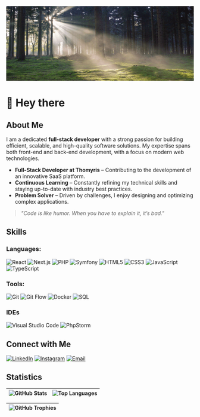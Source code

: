 <img src="./image-gitHub.gif" alt="Header" width="100%" height="200px" />

# 👋 Hey there


## **About Me**

I am a dedicated **full-stack developer** with a strong passion for building efficient, scalable, and high-quality software solutions. My expertise spans both front-end and back-end development, with a focus on modern web technologies.

- **Full-Stack Developer at Thomyris** – Contributing to the development of an innovative SaaS platform.
- **Continuous Learning** – Constantly refining my technical skills and staying up-to-date with industry best practices.
- **Problem Solver** – Driven by challenges, I enjoy designing and optimizing complex applications.

> _"Code is like humor. When you have to explain it, it’s bad."_


## **Skills**

### Languages:
![React](https://img.shields.io/badge/React-20232A?style=for-the-badge&logo=react&logoColor=61DAFB)
![Next.js](https://img.shields.io/badge/Next.js-000000?style=for-the-badge&logo=next.js&logoColor=white)
![PHP](https://img.shields.io/badge/PHP-777BB4?style=for-the-badge&logo=php&logoColor=white)
![Symfony](https://img.shields.io/badge/Symfony-000000?style=for-the-badge&logo=symfony&logoColor=white)
![HTML5](https://img.shields.io/badge/HTML5-E34F26?style=for-the-badge&logo=html5&logoColor=white)
![CSS3](https://img.shields.io/badge/CSS3-1572B6?style=for-the-badge&logo=css3&logoColor=white)
![JavaScript](https://img.shields.io/badge/JavaScript-F7DF1E?style=for-the-badge&logo=javascript&logoColor=black)
![TypeScript](https://img.shields.io/badge/TypeScript-3178C6?style=for-the-badge&logo=typescript&logoColor=white)

### Tools:
![Git](https://img.shields.io/badge/Git-F05032?style=for-the-badge&logo=git&logoColor=white)
![Git Flow](https://img.shields.io/badge/Git%20Flow-181717?style=for-the-badge&logo=git&logoColor=white)
![Docker](https://img.shields.io/badge/Docker-2496ED?style=for-the-badge&logo=docker&logoColor=white)
![SQL](https://img.shields.io/badge/SQL-4479A1?style=for-the-badge&logo=mysql&logoColor=white)

### IDEs
![Visual Studio Code](https://img.shields.io/badge/Visual%20Studio%20Code-007ACC?style=for-the-badge&logo=visual-studio-code&logoColor=white)
![PhpStorm](https://img.shields.io/badge/PhpStorm-000000?style=for-the-badge&logo=phpstorm&logoColor=white)


## **Connect with Me**

[![LinkedIn](https://img.shields.io/badge/LinkedIn-4B4B4B?style=for-the-badge)](https://www.linkedin.com/in/lucas-sauvinet-3607162a4/)
[![Instagram](https://img.shields.io/badge/Instagram-4B4B4B?style=for-the-badge)](https://www.instagram.com/l_ucas_73/)
[![Email](https://img.shields.io/badge/Email-4B4B4B?style=for-the-badge)](mailto:lucas.sauvinet@gmail.com)


## **Statistics**

| ![GitHub Stats](https://github-readme-stats.vercel.app/api?username=l-sauvinet&show_icons=true&theme=vue&hide_border=true&card_width=500) | ![Top Languages](https://github-readme-stats.vercel.app/api/top-langs/?username=l-sauvinet&layout=compact&show_icons=true&theme=vue&hide_border=true&card_width=500) |
|---|---|

| ![GitHub Trophies](https://github-profile-trophy.vercel.app/?username=l-sauvinet&theme=vue&margin-w=15&no-frame=true&width=1000) |
|---|


